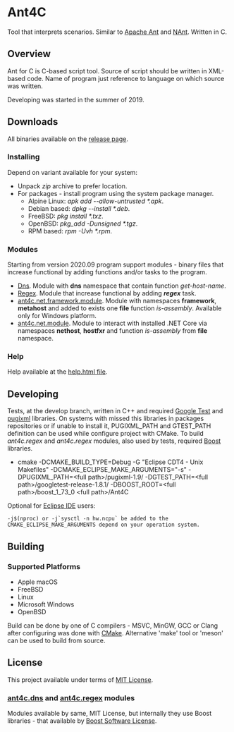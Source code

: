 # Ant4C
Tool that interprets scenarios. Similar to [Apache Ant](http://jakarta.apache.org/ant/manual/) and [NAnt](http://nant.sourceforge.net/). Written in C.

## Overview
Ant for C is C-based script tool. Source of script should be written in XML-based code.
Name of program just reference to language on which source was written.

Developing was started in the summer of 2019.

## Downloads
All binaries available on the [release page](https://github.com/TheVice/Ant4C/releases/).

### Installing
Depend on variant available for your system:
* Unpack *zip* archive to prefer location.
* For packages - install program using the system package manager.
  * Alpine Linux: *apk add --allow-untrusted \*.apk*.
  * Debian based: *dpkg --install \*.deb*.
  * FreeBSD: *pkg install \*.txz*.
  * OpenBSD: *pkg_add -Dunsigned \*.tgz*.
  * RPM based: *rpm -Uvh \*.rpm*.

### Modules
Starting from version 2020.09 program support modules - binary files that increase functional by adding functions and/or tasks to the program.

* [Dns](https://github.com/TheVice/Ant4C/releases/tag/v2020.09). Module with **dns** namespace that contain function *get-host-name*.
* [Regex](https://github.com/TheVice/Ant4C/releases/tag/v2020.09). Module that increase functional by adding ***regex*** task.
* [ant4c.net.framework.module](https://www.nuget.org/packages/ant4c.net.framework.module/). Module with namespaces **framework**, **metahost** and added to exists one **file** function *is-assembly*. Available only for Windows platform.
* [ant4c.net.module](https://www.nuget.org/packages/ant4c.net.module/). Module to interact with installed .NET Core via namespaces **nethost**, **hostfxr** and function *is-assembly* from **file** namespace.

### Help

Help available at the [help.html file](https://github.com/TheVice/Ant4C/releases/download/v2020.09/help.html).

## Developing
Tests, at the develop branch, written in C++ and required [Google Test](https://github.com/google/googletest/) and [pugixml](https://github.com/zeux/pugixml/) libraries.
On systems with missed this libraries in packages repositories or if unable to install it, PUGIXML_PATH and GTEST_PATH definition can be used while configure project with CMake.
To build *ant4c.regex* and *ant4c.regex* modules, also used by tests, required [Boost](https://github.com/boostorg/) libraries.

* cmake -DCMAKE_BUILD_TYPE=Debug -G "Eclipse CDT4 - Unix Makefiles" -DCMAKE_ECLIPSE_MAKE_ARGUMENTS="-s" -DPUGIXML_PATH=\<full path\>/pugixml-1.9/ -DGTEST_PATH=\<full path\>/googletest-release-1.8.1/ -DBOOST_ROOT=\<full path\>/boost_1_73_0 \<full path\>/Ant4C

Optional for [Eclipse IDE](https://www.eclipse.org/downloads/) users:

```
-j$(nproc) or -j`sysctl -n hw.ncpu` be added to the CMAKE_ECLIPSE_MAKE_ARGUMENTS depend on your operation system.
```

## Building

### Supported Platforms

* Apple macOS
* FreeBSD
* Linux
* Microsoft Windows
* OpenBSD

Build can be done by one of C compilers - MSVC, MinGW, GCC or Clang after configuring was done with [CMake](https://www.cmake.org/download/).
Alternative 'make' tool or 'meson' can be used to build from source.

## License
This project available under terms of [MIT License](LICENSE).

### [ant4c.dns](https://github.com/TheVice/Ant4C/releases/download/v2020.09/ant4c.dns.zip) and [ant4c.regex](https://github.com/TheVice/Ant4C/releases/download/v2020.09/ant4c.regex.zip) modules
Modules available by same, MIT License, but internally they use Boost libraries - that available by [Boost Software License](https://github.com/boostorg/boost/blob/7dd85823c436b0a858c2f97f29b6a44beea71dfb/LICENSE_1_0.txt).

